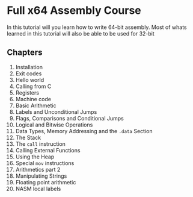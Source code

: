 # Full x64 Assembly Course
In this tutorial will you learn how to write 64-bit assembly. Most of whats learned in this tutorial will also be able to be used for 32-bit

## Chapters
1. Installation
2. Exit codes
3. Hello world
4. Calling from C
5. Registers
6. Machine code
7. Basic Arithmetic
8. Labels and Unconditional Jumps
9. Flags, Comparisons and Conditional Jumps
10. Logical and Bitwise Operations
11. Data Types, Memory Addressing and the `.data` Section
12. The Stack
13. The `call` instruction
14. Calling External Functions
15. Using the Heap
16. Special `mov` instructions
17. Arithmetics part 2
18. Manipulating Strings
19. Floating point arithmetic
20. NASM local labels
